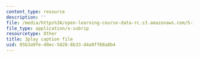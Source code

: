 ```yaml
---
content_type: resource
description: ''
file: /media/https%3A/open-learning-course-data-rc.s3.amazonaws.com/5-111sc-principles-of-chemical-science-fall-2014/05b3a9fed0ec58288b33d4a9ff68a8b4_-jJz5OMmuP0.vtt
file_type: application/x-subrip
resourcetype: Other
title: 3play caption file
uid: 05b3a9fe-d0ec-5828-8b33-d4a9ff68a8b4
---
```

